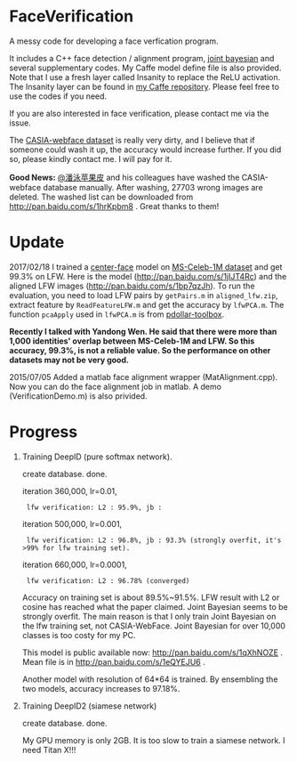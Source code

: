 # FaceVerification
A messy code for developing a face verfication program. 

It includes a C++ face detection / alignment program, [joint bayesian](http://home.ustc.edu.cn/~chendong/JointBayesian/) and several supplementary codes. My Caffe model define file is also provided. Note that I use a fresh layer called Insanity to replace the ReLU activation. The Insanity layer can be found in [my Caffe repository](https://github.com/happynear/caffe-windows). Please feel free to use the codes if you need.

If you are also interested in face verification, please contact me via the issue.

The [CASIA-webface dataset](http://www.cbsr.ia.ac.cn/english/CASIA-WebFace-Database.html) is really very dirty, and I believe that if someone could wash it up, the accuracy would increase further. If you did so, please kindly contact me. I will pay for it.

**Good News:** [@潘泳苹果皮](http://weibo.com/maxpanyong) and his colleagues have washed the CASIA-webface database manually. After washing, 27703 wrong images are deleted. The washed list can be downloaded from http://pan.baidu.com/s/1hrKpbm8 . Great thanks to them!

Update
==========

2017/02/18 I trained a [center-face](https://github.com/ydwen/caffe-face) model on [MS-Celeb-1M dataset](https://www.microsoft.com/en-us/research/project/ms-celeb-1m-challenge-recognizing-one-million-celebrities-real-world/) and get 99.3% on LFW. Here is the model (http://pan.baidu.com/s/1jIJT4Rc) and the aligned LFW images (http://pan.baidu.com/s/1bp7qzJh). To run the evaluation, you need to load LFW pairs by `getPairs.m` in `aligned_lfw.zip`, extract feature by `ReadFeatureLFW.m` and get the accuracy by `lfwPCA.m`. The function `pcaApply` used in `lfwPCA.m` is from [pdollar-toolbox](https://github.com/pdollar/toolbox).

**Recently I talked with Yandong Wen. He said that there were more than 1,000 identities' overlap between MS-Celeb-1M and LFW. So this accuracy, 99.3%, is not a reliable value. So the performance on other datasets may not be very good.**

2015/07/05 Added a matlab face alignment wrapper (MatAlignment.cpp). Now you can do the face alignment job in matlab. A demo (VerificationDemo.m) is also privided. 

Progress
===========
1. Training DeepID (pure softmax network).

    create database. done.
    
    iteration 360,000, lr=0.01,
    
        lfw verification: L2 : 95.9%, jb : 
    
    iteration 500,000, lr=0.001,
    
        lfw verification: L2 : 96.8%, jb : 93.3% (strongly overfit, it's >99% for lfw training set).
        
    iteration 660,000, lr=0.0001,
    
        lfw verification: L2 : 96.78% (converged)
    
    Accuracy on training set is about 89.5%~91.5%. LFW result with L2 or cosine has reached what the paper claimed. Joint Bayesian seems to be strongly overfit. The main reason is that I only train Joint Bayesian on the lfw training set, not CASIA-WebFace. Joint Bayesian for over 10,000 classes is too costy for my PC. 
    
    This model is public available now: http://pan.baidu.com/s/1qXhNOZE . Mean file is in http://pan.baidu.com/s/1eQYEJU6 .
    
    Another model with resolution of 64*64 is trained. By ensembling the two models, accuracy increases to 97.18%.
    
2. Training DeepID2 (siamese network)

    create database. done.
    
    My GPU memory is only 2GB. It is too slow to train a siamese network. I need Titan X!!!
